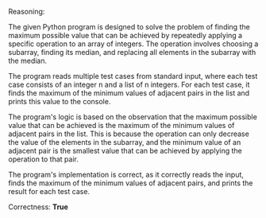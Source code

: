 Reasoning:

The given Python program is designed to solve the problem of finding the maximum possible value that can be achieved by repeatedly applying a specific operation to an array of integers. The operation involves choosing a subarray, finding its median, and replacing all elements in the subarray with the median.

The program reads multiple test cases from standard input, where each test case consists of an integer n and a list of n integers. For each test case, it finds the maximum of the minimum values of adjacent pairs in the list and prints this value to the console.

The program's logic is based on the observation that the maximum possible value that can be achieved is the maximum of the minimum values of adjacent pairs in the list. This is because the operation can only decrease the value of the elements in the subarray, and the minimum value of an adjacent pair is the smallest value that can be achieved by applying the operation to that pair.

The program's implementation is correct, as it correctly reads the input, finds the maximum of the minimum values of adjacent pairs, and prints the result for each test case.

Correctness: **True**
